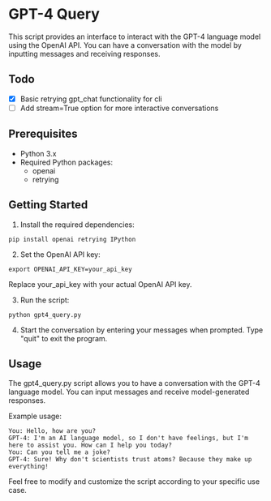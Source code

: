 # GPT-4 Query

This script provides an interface to interact with the GPT-4 language model using the OpenAI API. You can have a conversation with the model by inputting messages and receiving responses.


## Todo
- [x] Basic retrying gpt_chat functionality for cli 
- [ ] Add stream=True option for more interactive conversations

## Prerequisites

- Python 3.x
- Required Python packages:
  - openai
  - retrying

## Getting Started

1. Install the required dependencies:

```shell
pip install openai retrying IPython
```

2. Set the OpenAI API key:
```shell
export OPENAI_API_KEY=your_api_key
```

Replace your_api_key with your actual OpenAI API key.

3. Run the script:
```shell
python gpt4_query.py
```

4. Start the conversation by entering your messages when prompted. Type "quit" to exit the program.

## Usage
The gpt4_query.py script allows you to have a conversation with the GPT-4 language model. You can input messages and receive model-generated responses.

Example usage:
```plaintext
You: Hello, how are you?
GPT-4: I'm an AI language model, so I don't have feelings, but I'm here to assist you. How can I help you today?
You: Can you tell me a joke?
GPT-4: Sure! Why don't scientists trust atoms? Because they make up everything!
```

Feel free to modify and customize the script according to your specific use case.




